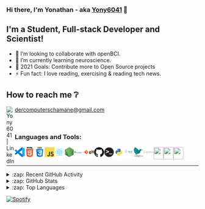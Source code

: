 ### Hi there, I'm Yonathan - aka [Yony6041][linkedin] 👋

## I'm a Student, Full-stack Developer and Scientist!

- 🧠 I’m looking to collaborate with openBCI.
- 🌱 I’m currently learning neuroscience.
- 🔭 2021 Goals: Contribute more to Open Source projects
- ⚡ Fun fact: I love reading, exercising & reading tech news.

## How to reach me ❔

[<img align="left" alt="Yony6041 | LinkedIn" width="22px" src="https://cdn.jsdelivr.net/npm/simple-icons@v3/icons/linkedin.svg" />][linkedin]

dercomputerschamane@gmail.com


<br />

### Languages and Tools:

<img align="left" alt="Visual Studio Code" width="26px" src="https://raw.githubusercontent.com/github/explore/80688e429a7d4ef2fca1e82350fe8e3517d3494d/topics/visual-studio-code/visual-studio-code.png" />
<img align="left" alt="HTML5" width="26px" src="https://raw.githubusercontent.com/github/explore/80688e429a7d4ef2fca1e82350fe8e3517d3494d/topics/html/html.png" />
<img align="left" alt="CSS3" width="26px" src="https://raw.githubusercontent.com/github/explore/80688e429a7d4ef2fca1e82350fe8e3517d3494d/topics/css/css.png" />
<img align="left" alt="JavaScript" width="26px" src="https://raw.githubusercontent.com/github/explore/80688e429a7d4ef2fca1e82350fe8e3517d3494d/topics/javascript/javascript.png" />
<img align="left" alt="React" width="26px" src="https://raw.githubusercontent.com/github/explore/80688e429a7d4ef2fca1e82350fe8e3517d3494d/topics/react/react.png" />
<img align="left" alt="Node.js" width="26px" src="https://raw.githubusercontent.com/github/explore/80688e429a7d4ef2fca1e82350fe8e3517d3494d/topics/nodejs/nodejs.png" />
<!-- <img align="left" alt="SQL" width="26px" src="https://raw.githubusercontent.com/github/explore/80688e429a7d4ef2fca1e82350fe8e3517d3494d/topics/sql/sql.png" />
<img align="left" alt="MySQL" width="26px" src="https://raw.githubusercontent.com/github/explore/80688e429a7d4ef2fca1e82350fe8e3517d3494d/topics/mysql/mysql.png" /> -->
<img align="left" alt="MongoDB" width="26px" src="https://raw.githubusercontent.com/github/explore/80688e429a7d4ef2fca1e82350fe8e3517d3494d/topics/mongodb/mongodb.png" />
<img align="left" alt="Git" width="26px" src="https://raw.githubusercontent.com/github/explore/80688e429a7d4ef2fca1e82350fe8e3517d3494d/topics/git/git.png" />
<img align="left" alt="GitHub" width="26px" src="https://raw.githubusercontent.com/github/explore/78df643247d429f6cc873026c0622819ad797942/topics/github/github.png" />
<img align="left" alt="Terminal" width="26px" src="https://raw.githubusercontent.com/github/explore/80688e429a7d4ef2fca1e82350fe8e3517d3494d/topics/terminal/terminal.png" />

<img align="left" alt="Terminal" width="26px" src="https://raw.githubusercontent.com/github/explore/80688e429a7d4ef2fca1e82350fe8e3517d3494d/topics/python/python.png" />

<img align="left" alt="Terminal" width="26px" src="https://raw.githubusercontent.com/github/explore/80688e429a7d4ef2fca1e82350fe8e3517d3494d/topics/java/java.png" />


<img align="left" alt="Terminal" width="26px" src="https://raw.githubusercontent.com/github/explore/80688e429a7d4ef2fca1e82350fe8e3517d3494d/topics/latex/latex.png" />


<img align="left" alt="Terminal" width="26px" src="https://raw.githubusercontent.com/github/explore/80688e429a7d4ef2fca1e82350fe8e3517d3494d/topics/express/express.png" />


<img align="left" height="32" width="26px" src="https://cdn.jsdelivr.net/npm/simple-icons@v5/icons/materialui.svg" />
<img align="left" height="32" width="26px" src="https://cdn.jsdelivr.net/npm/simple-icons@v5/icons/gitlab.svg" />
<img align="left" height="32" width="26px" src="https://cdn.jsdelivr.net/npm/simple-icons@v5/icons/heroku.svg" />

<br />
<br />

---

<details>
  <summary>:zap: Recent GitHub Activity</summary>
  
<!--START_SECTION:activity-->

</details>


<details>
  <summary>:zap: GitHub Stats</summary>

  [![Anurag's GitHub stats](https://github-readme-stats.vercel.app/api?username=Yony6041&hide=stars,issues&count_private=true&show_icons=true&theme=dark&custom_title=Yony)](https://github.com/anuraghazra/github-readme-stats)

</details>


<details>
  <summary>:zap: Top Languages</summary>

[![Top Langs](https://github-readme-stats.vercel.app/api/top-langs/?username=Yony6041)](https://github.com/anuraghazra/github-readme-stats)


</details>

[![Spotify](https://novatorem-cqeo0c0ry-yony6041.vercel.app/api/spotify)](https://open.spotify.com/user/6bdf0b5ff3f34f73bd4f1a9ccdd6d7ea)


<!-- [<img src="https://novatorem-cqeo0c0ry-yony6041.vercel.app/api/spotify-playing" alt="Spotify Now Playing" width="350" />](https://open.spotify.com/user/6bdf0b5ff3f34f73bd4f1a9ccdd6d7ea) -->

[linkedin]: https://www.linkedin.com/in/yonathan-jaramillo-a506181a7/




